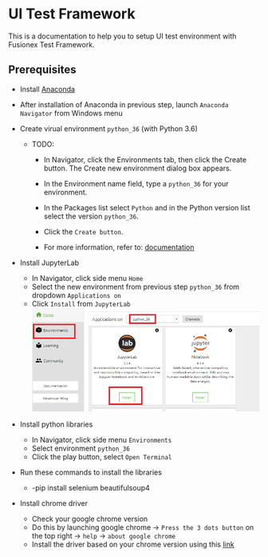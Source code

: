 # UI Test Framework
This is a documentation to help you to setup UI test environment with Fusionex Test Framework.

## Prerequisites
* Install [Anaconda](https://docs.anaconda.com/anaconda/install/windows/)
* After installation of Anaconda in previous step, launch `Anaconda Navigator` from Windows menu
* Create virual environment `python_36` (with Python 3.6)
    * TODO:
        * In Navigator, click the Environments tab, then click the Create button. The Create new environment dialog box appears.
        * In the Environment name field, type a `python_36` for your environment.
        * In the Packages list select `Python` and in the Python version list select the version `python_36`.
        * Click the `Create button`.
    
        * For more information, refer to:  [documentation](https://docs.anaconda.com/anaconda/navigator/tutorials/use-multiple-python-versions/#:~:text=In%20Navigator%2C%20click%20the%20Environments,version%20you%20want%20to%20use)
* Install JupyterLab
    * In Navigator, click side menu `Home`
    * Select the new environment from previous step `python_36` from dropdown `Applications on`
    * Click `Install` from `JupyterLab`
    ![jupyterlab.PNG](./images/jupyterlab.PNG)

* Install python libraries  
    * In Navigator, click side menu `Environments`
    * Select environment `python_36`
    * Click the play button, select `Open Terminal`


* Run these commands to install the libraries
  * -pip install selenium beautifulsoup4



* Install chrome driver
  * Check your google chrome version
  * Do this by launching google chrome -> `Press the 3 dots button` on the top right -> `help` -> `about google chrome` 
  * Install the driver based on your chrome version using this [link](https://chromedriver.chromium.org/downloads)
  

  


































